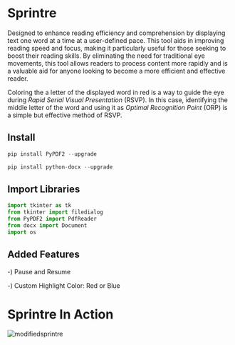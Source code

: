 # Sprintre

Designed to enhance reading efficiency and comprehension by displaying text one word at a time at a user-defined pace. This tool aids in improving reading speed and focus, making it particularly useful for those seeking to boost their reading skills. By eliminating the need for traditional eye movements, this tool allows readers to process content more rapidly and is a valuable aid for anyone looking to become a more efficient and effective reader.

Coloring the a letter of the displayed word in red is a way to guide the eye during *Rapid Serial Visual Presentation* (RSVP). In this case, identifying the middle letter of the word and using it as *Optimal Recognition Point* (ORP) is a simple but effective method of RSVP.

## Install
```python
pip install PyPDF2 --upgrade
```


```python
pip install python-docx --upgrade
```


## Import Libraries

```python
import tkinter as tk
from tkinter import filedialog
from PyPDF2 import PdfReader
from docx import Document
import os
```

## Added Features
-) Pause and Resume

-) Custom Highlight Color: Red or Blue

# Sprintre In Action

![modifiedsprintre](https://github.com/UKVeteran/Sprintre/assets/39216339/0a2a1f79-870d-48e9-9674-bfad1b0c389c)


